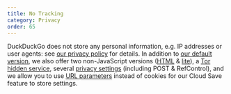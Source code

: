 ```yaml
---
title: No Tracking
category: Privacy
order: 65
---
```


<p>
    DuckDuckGo does not store any personal information, e.g. IP addresses or user
    agents: see
    <a href="https://duckduckgo.com/privacy">our privacy policy</a> for details.
    In addition to <a href="https://duckduckgo.com/">our default version</a>, we
    also offer two non-JavaScript versions (<a href="https://duckduckgo.com/html">HTML</a>
    &amp; <a href="https://duckduckgo.com/lite">lite</a>), a
    <a href="http://3g2upl4pq6kufc4m.onion/">Tor hidden service</a>, several
    <a href="https://duckduckgo.com/settings">privacy settings</a> (including POST
    &amp; RefControl), and we allow you to use
    <a href="https://duckduckgo.com/params">URL parameters</a> instead of cookies
    for our Cloud Save feature to store settings.
</p>

